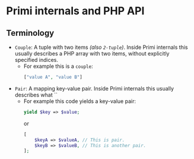 # Primi internals and PHP API

## Terminology
- `Couple`: A tuple with two items _(also `2-tuple`)_. Inside Primi internals this usually describes a PHP array with two items, without explicitly specified indices.
  - For example this is a `couple`:
    ```php
    ["value A", "value B"]
    ```
- `Pair`: A mapping key-value pair. Inside Primi internals this usually describes what ``
  - For example this code yields a key-value pair:
    ```php
    yield $key => $value;
    ```
	or
	```php
	[
		$keyA => $valueA, // This is pair.
		$keyB => $valueB, // This is another pair.
	];
	```
